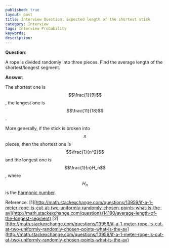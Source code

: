 ```yaml
---
published: true
layout: post
title: Interview Question: Expected length of the shortest stick  
category: Interview
tags: Interview Probability
keywords:
description:
---
```


**Question**:

A rope is divided randomly into three pieces. Find the average length of the shortest/longest segment.

**Answer**:

The shortest one is $$\frac{1}{9}$$, the longest one is $$\frac{11}{18}$$.

More generally, if the stick is broken into $$n$$ pieces, then the shortest one is $$\frac{1}{n^2}$$ and the longest one is $$\frac{1}{n}H_n$$, where $$H_n$$ is the [harmonic number](https://en.wikipedia.org/wiki/Harmonic_number).

Reference:
[1][http://math.stackexchange.com/questions/13959/if-a-1-meter-rope-is-cut-at-two-uniformly-randomly-chosen-points-what-is-the-av](http://math.stackexchange.com/questions/14190/average-length-of-the-longest-segment)
[2][http://math.stackexchange.com/questions/13959/if-a-1-meter-rope-is-cut-at-two-uniformly-randomly-chosen-points-what-is-the-av](http://math.stackexchange.com/questions/13959/if-a-1-meter-rope-is-cut-at-two-uniformly-randomly-chosen-points-what-is-the-av)
